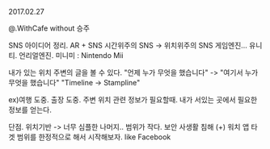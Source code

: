 2017.02.27

@.WithCafe without 승주

SNS 아이디어 정리.
AR + SNS
시간위주의 SNS -> 위치위주의 SNS
게임엔진… 유니티. 언리얼엔진.
미니미 : Nintendo Mii

<SNS>
내가 있는 위치 주변의 글을 볼 수 있다.
"언제 누가 무엇을 했습니다" -> "여기서 누가 무엇을 했습니다"
"Timeline -> Stampline"

ex)여행 도중. 출장 도중. 주변 위치 관련 정보가 필요할때.
     내가 서있는 곳에서 필요한 정보를 얻는다.

단점. 위치기반 -> 너무 심플한 나머지.. 범위가 작다.
         보안 사생활 침해
(+) 워치 앱
타겟 범위를 한정적으로 해서 시작해보자. like Facebook